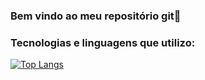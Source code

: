 ### Bem vindo ao meu repositório git👋


### Tecnologias e linguagens que utilizo:
[![Top Langs](https://github-readme-stats.vercel.app/api/top-langs/?username=LuizJDuarte&layout=donut-vertical)](https://github.com/LuizJDuarte/LuizJDuarte)

